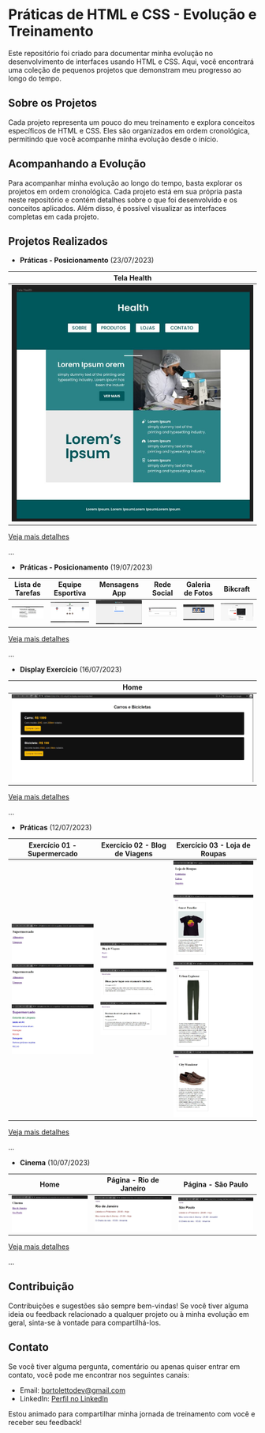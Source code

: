 # Práticas de HTML e CSS - Evolução e Treinamento

Este repositório foi criado para documentar minha evolução no desenvolvimento de interfaces usando HTML e CSS. Aqui, você encontrará uma coleção de pequenos projetos que demonstram meu progresso ao longo do tempo.

## Sobre os Projetos

Cada projeto representa um pouco do meu treinamento e explora conceitos específicos de HTML e CSS. Eles são organizados em ordem cronológica, permitindo que você acompanhe minha evolução desde o início.

## Acompanhando a Evolução

Para acompanhar minha evolução ao longo do tempo, basta explorar os projetos em ordem cronológica. Cada projeto está em sua própria pasta neste repositório e contém detalhes sobre o que foi desenvolvido e os conceitos aplicados. Além disso, é possível visualizar as interfaces completas em cada projeto.

## Projetos Realizados

- **Práticas - Posicionamento** (23/07/2023)

| Tela Health                                         |
| --------------------------------------------------- |
| ![Lista de Tarefas](https://github.com/GuiDev45/HTML-CSS-only/blob/master/praticas-03-posicionamento/Tela%20Health%20-%2001/print/print-tela.JPG)


[Veja mais detalhes](https://github.com/GuiDev45/HTML-CSS-only/tree/master/praticas-03-posicionamento)

...

- **Práticas - Posicionamento** (19/07/2023)

| Lista de Tarefas                              | Equipe Esportiva                           | Mensagens App                           | Rede Social                           | Galeria de Fotos                           | Bikcraft                           |
| --------------------------------------------------- | ------------------------------------------------- | ------------------------------------------------- | ------------------------------------------------- | ------------------------------------------------- | ------------------------------------------------- |
| ![Lista de Tarefas](https://github.com/GuiDev45/HTML-CSS-only/blob/master/praticas-02-posicionamento/ex-01/prints/print-01.JPG) | ![Equipe Esportiva](https://github.com/GuiDev45/HTML-CSS-only/blob/master/praticas-02-posicionamento/ex-02/prints/print-01.JPG) | ![Mensagens App ](https://github.com/GuiDev45/HTML-CSS-only/blob/master/praticas-02-posicionamento/ex-03/prints/print-01.JPG) | ![Rede Social](https://github.com/GuiDev45/HTML-CSS-only/blob/master/praticas-02-posicionamento/ex-04/prints/print-01.JPG) | ![Galeria de Fotos](https://github.com/GuiDev45/HTML-CSS-only/blob/master/praticas-02-posicionamento/ex-05/prints/print-01.JPG) | ![Bikcraft](https://github.com/GuiDev45/HTML-CSS-only/blob/master/0309-posicionamento-exercicio/print/print-01.JPG)


[Veja mais detalhes](https://github.com/GuiDev45/HTML-CSS-only/tree/master/praticas-02-posicionamento)

...

- **Display Exercício** (16/07/2023)

| Home                              | 
| --------------------------------------------------- |
| ![Home](https://github.com/GuiDev45/HTML-CSS-only/blob/master/0214-display-exercicio/prints/print-01.JPG) | 

[Veja mais detalhes](https://github.com/GuiDev45/HTML-CSS-only/tree/master/0214-display-exercicio)

...

- **Práticas** (12/07/2023)

| Exercício 01 - Supermercado                             | Exercício 02 - Blog de Viagens                           |  Exercício 03 - Loja de Roupas                         |
| --------------------------------------------------- | ------------------------------------------------- | ------------------------------------------------- |
| ![Home](https://github.com/GuiDev45/HTML-CSS-only/blob/master/praticas-01/ex-01-supermercado/prints/print-01.JPG) ![Página - Estante de Alimentos](https://github.com/GuiDev45/HTML-CSS-only/blob/master/praticas-01/ex-01-supermercado/prints/print-01.JPG) ![Página - Estante de Limpeza](https://github.com/GuiDev45/HTML-CSS-only/blob/master/praticas-01/ex-01-supermercado/prints/print-03.JPG) | ![Home](https://github.com/GuiDev45/HTML-CSS-only/blob/master/praticas-01/ex-02-blog-de-viagens/prints/print-01.JPG) ![Post 1](https://github.com/GuiDev45/HTML-CSS-only/blob/master/praticas-01/ex-02-blog-de-viagens/prints/print-02.JPG) ![Post 2](https://github.com/GuiDev45/HTML-CSS-only/blob/master/praticas-01/ex-02-blog-de-viagens/prints/print-03.JPG) | ![Home](https://github.com/GuiDev45/HTML-CSS-only/blob/master/praticas-01/ex-03-loja-de-roupas/prints/print-01.JPG) ![Página - Camisetas](https://github.com/GuiDev45/HTML-CSS-only/blob/master/praticas-01/ex-03-loja-de-roupas/prints/print-02.JPG) ![Página - Calças](https://github.com/GuiDev45/HTML-CSS-only/blob/master/praticas-01/ex-03-loja-de-roupas/prints/print-03.JPG) ![Página - Sapatos](https://github.com/GuiDev45/HTML-CSS-only/blob/master/praticas-01/ex-03-loja-de-roupas/prints/print-04.JPG) |

[Veja mais detalhes](https://github.com/GuiDev45/HTML-CSS-only/tree/master/praticas-01)

...

- **Cinema** (10/07/2023)

| Home                              | Página - Rio de Janeiro                           | Página - São Paulo                           |
| --------------------------------------------------- | ------------------------------------------------- | ------------------------------------------------- |
| ![Home](https://github.com/GuiDev45/HTML-CSS-only/blob/master/0209-html-exercicio-01/prints/print-01.JPG) | ![Página - Rio de Janeiro](https://github.com/GuiDev45/HTML-CSS-only/blob/master/0209-html-exercicio-01/prints/print-02.JPG) | ![Página - São Paulo ](https://github.com/GuiDev45/HTML-CSS-only/blob/master/0209-html-exercicio-01/prints/print-03.JPG)

[Veja mais detalhes](https://github.com/GuiDev45/HTML-CSS-only/tree/master/0209-html-exercicio-01)

...

## Contribuição

Contribuições e sugestões são sempre bem-vindas! Se você tiver alguma ideia ou feedback relacionado a qualquer projeto ou à minha evolução em geral, sinta-se à vontade para compartilhá-los.

## Contato

Se você tiver alguma pergunta, comentário ou apenas quiser entrar em contato, você pode me encontrar nos seguintes canais:

- Email: bortolettodev@gmail.com
- LinkedIn: [Perfil no LinkedIn](https://www.linkedin.com/in/guilherme-bortoletto-03239a231/)

Estou animado para compartilhar minha jornada de treinamento com você e receber seu feedback!
